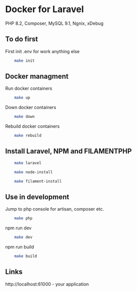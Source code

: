 # Docker for Laravel
PHP 8.2, Composer, MySQL 9.1, Ngnix, xDebug 

## To do first

First init .env for work anything else
```` bash
    make init
````

## Docker managment

Run docker containers
```` bash
    make up
````

Down docker containers
```` bash
    make down
````

Rebuild docker containers
```` bash
    make rebuild
````

## Install Laravel, NPM and FILAMENTPHP
```` bash
    make laravel
````
```` bash
    make node-install
````
```` bash
    make filament-install
````

## Use in development
Jump to php console for artisan, composer etc.
```` bash
    make php
````
npm run dev
```` bash
    make dev
````
npm run build
```` bash
    make build
````


 
## Links
http://localhost:61000 - your application
